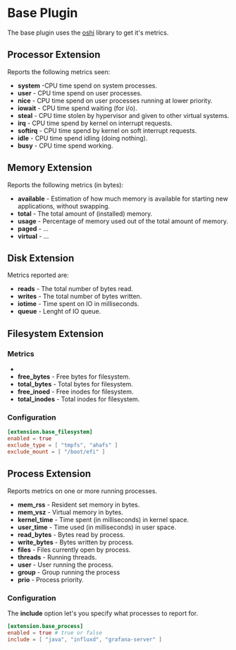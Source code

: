 # Base Plugin

The base plugin uses the [oshi](https://github.com/oshi/oshi) library to get it's metrics.

## Processor Extension

Reports the following metrics seen:

- **system** -CPU time spend on system processes.
- **user** - CPU time spend on user processes.
- **nice** - CPU time spend on user processes running at lower priority.
- **iowait** - CPU time spend waiting (for i/o).
- **steal** - CPU time stolen by hypervisor and given to other virtual systems.
- **irq** - CPU time spend by kernel on interrupt requests.
- **softirq** - CPU time spend by kernel on soft interrupt requests.
- **idle** - CPU time spend idling (doing nothing).
- **busy** - CPU time spend working.


## Memory Extension

Reports the following metrics (in bytes):

- **available** - Estimation of how much memory is available for starting new applications, without swapping.
- **total** - The total amount of (installed) memory.
- **usage** - Percentage of memory used out of the total amount of memory.
- **paged** - ...
- **virtual** - ...


## Disk Extension

Metrics reported are:

- **reads** - The total number of bytes read.
- **writes** - The total number of bytes written.
- **iotime** - Time spent on IO in milliseconds.
- **queue** - Lenght of IO queue.

## Filesystem Extension

### Metrics
- 
- **free_bytes** - Free bytes for filesystem.
- **total_bytes** - Total bytes for filesystem.
- **free_inoed** - Free inodes for filesystem.
- **total_inodes** - Total inodes for filesystem.

### Configuration

```toml
[extension.base_filesystem]
enabled = true
exclude_type = [ "tmpfs", "ahafs" ]
exclude_mount = [ "/boot/efi" ]
```

## Process Extension

Reports metrics on one or more running processes.

- **mem_rss** - Resident set memory in bytes.
- **mem_vsz** - Virtual memory in bytes.
- **kernel_time** - Time spent (in milliseconds) in kernel space.
- **user_time** - Time used (in milliseconds) in user space.
- **read_bytes** - Bytes read by process.
- **write_bytes** - Bytes written by process.
- **files** - Files currently open by process.
- **threads** - Running threads.
- **user** - User running the process.
- **group** - Group running the process
- **prio** - Process priority.


### Configuration

The **include** option let's you specify what processes to report for.

```toml
[extension.base_process]
enabled = true # true or false
include = [ "java", "influxd", "grafana-server" ]
```